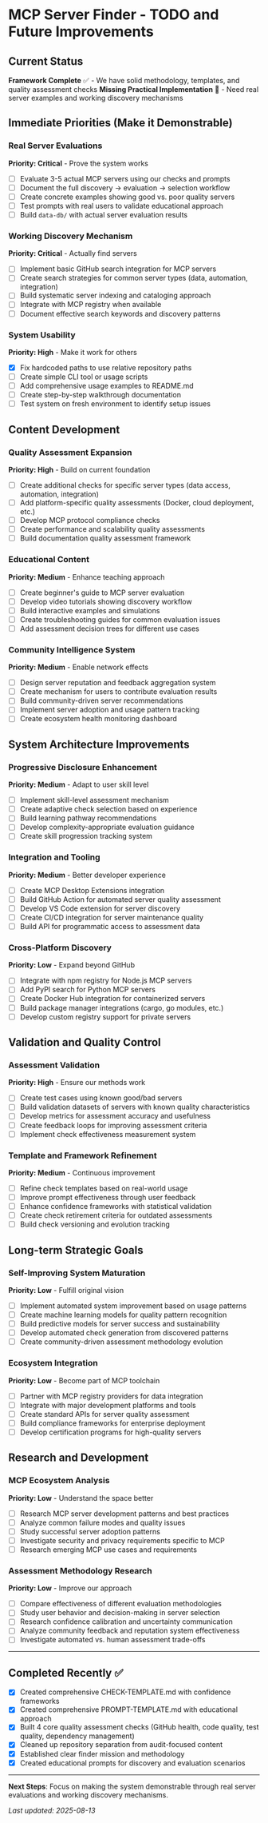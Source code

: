 # MCP Server Finder - TODO and Future Improvements

## Current Status

**Framework Complete** ✅ - We have solid methodology, templates, and quality assessment checks
**Missing Practical Implementation** 🚨 - Need real server examples and working discovery mechanisms

## Immediate Priorities (Make it Demonstrable)

### Real Server Evaluations
**Priority: Critical** - Prove the system works
- [ ] Evaluate 3-5 actual MCP servers using our checks and prompts
- [ ] Document the full discovery → evaluation → selection workflow 
- [ ] Create concrete examples showing good vs. poor quality servers
- [ ] Test prompts with real users to validate educational approach
- [ ] Build `data-db/` with actual server evaluation results

### Working Discovery Mechanism  
**Priority: Critical** - Actually find servers
- [ ] Implement basic GitHub search integration for MCP servers
- [ ] Create search strategies for common server types (data, automation, integration)
- [ ] Build systematic server indexing and cataloging approach
- [ ] Integrate with MCP registry when available
- [ ] Document effective search keywords and discovery patterns

### System Usability
**Priority: High** - Make it work for others  
- [x] Fix hardcoded paths to use relative repository paths
- [ ] Create simple CLI tool or usage scripts
- [ ] Add comprehensive usage examples to README.md
- [ ] Create step-by-step walkthrough documentation
- [ ] Test system on fresh environment to identify setup issues

## Content Development

### Quality Assessment Expansion
**Priority: High** - Build on current foundation
- [ ] Create additional checks for specific server types (data access, automation, integration)
- [ ] Add platform-specific quality assessments (Docker, cloud deployment, etc.)
- [ ] Develop MCP protocol compliance checks
- [ ] Create performance and scalability quality assessments
- [ ] Build documentation quality assessment framework

### Educational Content
**Priority: Medium** - Enhance teaching approach
- [ ] Create beginner's guide to MCP server evaluation
- [ ] Develop video tutorials showing discovery workflow
- [ ] Build interactive examples and simulations  
- [ ] Create troubleshooting guides for common evaluation issues
- [ ] Add assessment decision trees for different use cases

### Community Intelligence System
**Priority: Medium** - Enable network effects
- [ ] Design server reputation and feedback aggregation system
- [ ] Create mechanism for users to contribute evaluation results
- [ ] Build community-driven server recommendations
- [ ] Implement server adoption and usage pattern tracking
- [ ] Create ecosystem health monitoring dashboard

## System Architecture Improvements

### Progressive Disclosure Enhancement
**Priority: Medium** - Adapt to user skill level
- [ ] Implement skill-level assessment mechanism
- [ ] Create adaptive check selection based on experience
- [ ] Build learning pathway recommendations
- [ ] Develop complexity-appropriate evaluation guidance
- [ ] Create skill progression tracking system

### Integration and Tooling
**Priority: Medium** - Better developer experience
- [ ] Create MCP Desktop Extensions integration
- [ ] Build GitHub Action for automated server quality assessment
- [ ] Develop VS Code extension for server discovery
- [ ] Create CI/CD integration for server maintenance quality
- [ ] Build API for programmatic access to assessment data

### Cross-Platform Discovery
**Priority: Low** - Expand beyond GitHub
- [ ] Integrate with npm registry for Node.js MCP servers
- [ ] Add PyPI search for Python MCP servers  
- [ ] Create Docker Hub integration for containerized servers
- [ ] Build package manager integrations (cargo, go modules, etc.)
- [ ] Develop custom registry support for private servers

## Validation and Quality Control

### Assessment Validation
**Priority: High** - Ensure our methods work
- [ ] Create test cases using known good/bad servers
- [ ] Build validation datasets of servers with known quality characteristics
- [ ] Develop metrics for assessment accuracy and usefulness
- [ ] Create feedback loops for improving assessment criteria
- [ ] Implement check effectiveness measurement system

### Template and Framework Refinement
**Priority: Medium** - Continuous improvement
- [ ] Refine check templates based on real-world usage
- [ ] Improve prompt effectiveness through user feedback
- [ ] Enhance confidence frameworks with statistical validation  
- [ ] Create check retirement criteria for outdated assessments
- [ ] Build check versioning and evolution tracking

## Long-term Strategic Goals

### Self-Improving System Maturation
**Priority: Low** - Fulfill original vision
- [ ] Implement automated system improvement based on usage patterns
- [ ] Create machine learning models for quality pattern recognition  
- [ ] Build predictive models for server success and sustainability
- [ ] Develop automated check generation from discovered patterns
- [ ] Create community-driven assessment methodology evolution

### Ecosystem Integration
**Priority: Low** - Become part of MCP toolchain
- [ ] Partner with MCP registry providers for data integration
- [ ] Integrate with major development platforms and tools
- [ ] Create standard APIs for server quality assessment
- [ ] Build compliance frameworks for enterprise deployment
- [ ] Develop certification programs for high-quality servers

## Research and Development

### MCP Ecosystem Analysis
**Priority: Low** - Understand the space better
- [ ] Research MCP server development patterns and best practices
- [ ] Analyze common failure modes and quality issues
- [ ] Study successful server adoption patterns
- [ ] Investigate security and privacy requirements specific to MCP
- [ ] Research emerging MCP use cases and requirements

### Assessment Methodology Research  
**Priority: Low** - Improve our approach
- [ ] Compare effectiveness of different evaluation methodologies
- [ ] Study user behavior and decision-making in server selection
- [ ] Research confidence calibration and uncertainty communication
- [ ] Analyze community feedback and reputation system effectiveness
- [ ] Investigate automated vs. human assessment trade-offs

---

## Completed Recently ✅

- [x] Created comprehensive CHECK-TEMPLATE.md with confidence frameworks
- [x] Created comprehensive PROMPT-TEMPLATE.md with educational approach  
- [x] Built 4 core quality assessment checks (GitHub health, code quality, test quality, dependency management)
- [x] Cleaned up repository separation from audit-focused content
- [x] Established clear finder mission and methodology
- [x] Created educational prompts for discovery and evaluation scenarios

---

**Next Steps**: Focus on making the system demonstrable through real server evaluations and working discovery mechanisms.

*Last updated: 2025-08-13*